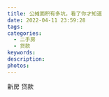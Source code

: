 ```yaml
---
title: 公摊面积有多坑，看了你才知道
date: 2022-04-11 23:59:28
tags:
categories:
  - 二手房
  - 贷款
keywords:
description:
photos:
---
```



新房
贷款
